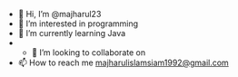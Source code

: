 - 👋 Hi, I’m @majharul23
- 👀 I’m interested in programming 
- 🌱 I’m currently learning Java
- - 💞️ I’m looking to collaborate on 
- 📫 How to reach me majharulislamsiam1992@gmail.com

<!---
majharul23/majharul23 is a ✨ special ✨ repository because its `README.md` (this file) appears on your GitHub profile.
You can click the Preview link to take a look at your changes.
--->
